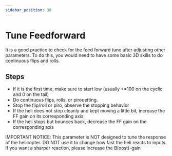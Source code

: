 ```yaml
---
sidebar_position: 30
---
```


# Tune Feedforward

It is a good practice to check for the feed forward tune after adjusting other parameters. To do this, you would need to have some basic 3D skills to do continuous flips and rolls.

## Steps
* If it is the first time, make sure to start low (usually <=100 on the cyclic and 0 on the tail)
* Do continuous flips, rolls, or pirouetting.
* Stop the flip/roll or piro, observe the stopping behavior
* If the heli does not stop cleanly and kept moving a little bit, increase the FF gain on its corresponding axis
* If the heli stops but bounces back, decrease the FF gain on the corresponding axis

IMPORTANT NOTICE:
This parameter is NOT designed to tune the response of the helicopter. DO NOT use it to change how fast the heli reacts to inputs. If you want a sharper reaction, please increase the B(oost)-gain

